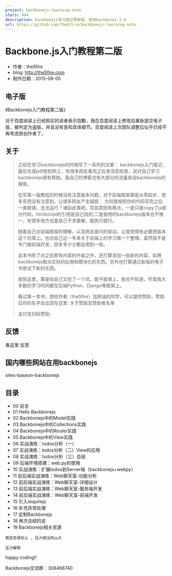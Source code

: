 ```yaml
---
project: backbonejs-learning-note
stars: 944
description: backbonejs学习笔记更新版，使用backbone1.1.0
url: https://github.com/the5fire/backbonejs-learning-note
---
```


Backbone.js入门教程第二版
==================

-   作者：the5fire
-   blog: http://the5fire.com
-   制作日期：2013-08-05

电子版
---

《Backbonejs入门教程第二版》

对于百度阅读上已经购买的读者表示抱歉，我在百度阅读上修改后重新提交电子版，被判定为盗版，并且没有告知具体细节。百度阅读上次团队调整后似乎已经不再考虑原创作者了。

关于
--

> 之前在学习backbonejs的时候写了一系列的文章： backbonejs入门笔记 ,最后生成pdf放到网上，有很多网友看完之后发消息给我，说对自己学习backbonejs很有帮助。我自己的博客也有大部分的流量来自backbonejs的搜索。
> 
> 在写第一版教程的时候没有注意版本问题，对于前端框架算是从零起步，很多东西没有注意到。让很多网友产生疑惑： 为何我按照你的代码写完之后一直报错，无法运行？诸如此类吧。究其原因有两点，一是只是copy了js部分代码，htmlscript的引用是自己找的;二是我用的backbonejs版本也不唯一，有很多地方也是自己不求甚解，能执行就行。
> 
> 随着自己对前端框架的理解，以及网友提问的驱动，让我觉得有必要把版本这个坑填上。也对自己近一年来关于前端上的学习做一个整理，虽然我不是专门做前端开发，但多多少少都会用到一些。
> 
> 这本书除了对之前原有内容的升级之外，还打算添加一些新的内容，如用backbonejs做点实际的应用和模块化的东西。另外也打算通过新版的电子书尝试下新的东西。
> 
> 放到这里，算是给自己又挖了一个坑。能不能填上，我也不知道，毕竟我大多数的学习时间都在后端Python、Django等框架上。
> 
> 看过第一本书，想给作者（the5fire）加把油的同学，可以提供赞助，赞助后你的名字会出现在这里: 关于赞助及赞助者名单
> 
> 支付宝扫码赞助:

反馈
--

看这里 反馈

国内哪些网站在用backbonejs
------------------

sites-baseon-backbonejs

目录
--

-   00 前言
-   01 Hello Backbonejs
-   02 Backbonejs中的Model实践
-   03 Backbonejs中的Collections实践
-   04 Backbonejs中的Router实践
-   05 Backbonejs中的View实践
-   06 实战演练：todos分析（一）
-   07 实战演练：todos分析（二）View的应用
-   08 实战演练：todos分析（三）总结
-   09 后端环境搭建：web.py的使用
-   10 实战演练：扩展todos到Server端（backbonejs+webpy）
-   11 前后端实战演练：Web聊天室-功能分析
-   12 前后端实战演练：Web聊天室-详细设计
-   13 前后端实战演练：Web聊天室-服务端开发
-   14 前后端实战演练：Web聊天室-前端开发
-   15 引入requirejs
-   16 补充异常处理
-   17 定制Backbonejs
-   18 再次总结的说
-   19 Backbonejs相关资源

`暂定目录如上 , 压力相当的山大`

`压力解除`

happy coding!!

Backbonejs交流群：308466740
